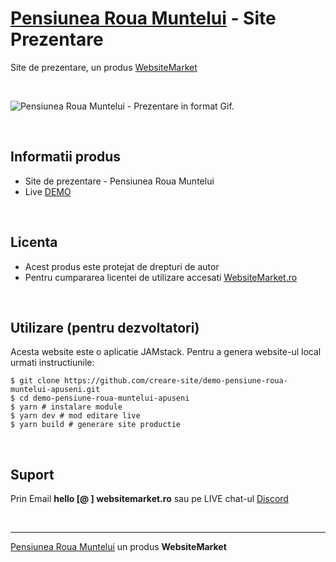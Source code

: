 ﻿# [Pensiunea Roua Muntelui](https://websitemarket.ro/creare-site/pensiuni/pensiune-roua-muntelui-apuseni/) - Site Prezentare

Site de prezentare, un produs [WebsiteMarket](https://websitemarket.ro)

<br />

![Pensiunea Roua Muntelui - Prezentare in format Gif.](https://raw.githubusercontent.com/creare-site/static/master/produse/pensiune-roua-muntelui-apuseni-intro.gif)

<br />

## Informatii produs

- Site de prezentare - Pensiunea Roua Muntelui
- Live [DEMO](https://pensiune-roua-muntelui-apuseni.websitemarket.ro)
 
<br />

## Licenta

- Acest produs este protejat de drepturi de autor
- Pentru cumpararea licentei de utilizare accesati [WebsiteMarket.ro](https://websitemarket.ro)

<br />

## Utilizare (pentru dezvoltatori)

Acesta website este o aplicatie JAMstack. Pentru a genera website-ul local urmati instructiunile:

```
$ git clone https://github.com/creare-site/demo-pensiune-roua-muntelui-apuseni.git
$ cd demo-pensiune-roua-muntelui-apuseni
$ yarn # instalare module
$ yarn dev # mod editare live
$ yarn build # generare site productie
```

<br />

## Suport

Prin Email **hello [@ ] websitemarket.ro** sau pe LIVE chat-ul [Discord](https://discord.gg/MFRQmAk)

<br />

---
[Pensiunea Roua Muntelui](https://websitemarket.ro/creare-site/pensiuni/pensiune-roua-muntelui-apuseni/) un produs **WebsiteMarket**

